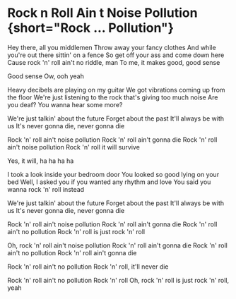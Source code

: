 # Rock n Roll Ain t Noise Pollution {short="Rock ... Pollution"}  

Hey there, all you middlemen
Throw away your fancy clothes
And while you're out there sittin' on a fence
So get off your ass and come down here
Cause rock 'n' roll ain't no riddle, man
To me, it makes good, good sense

Good sense
Ow, ooh yeah

Heavy decibels are playing on my guitar
We got vibrations coming up from the floor
We're just listening to the rock that's giving too much noise
Are you deaf? You wanna hear some more?

We're just talkin' about the future
Forget about the past
It'll always be with us
It's never gonna die, never gonna die

Rock 'n' roll ain't noise pollution
Rock 'n' roll ain't gonna die
Rock 'n' roll ain't noise pollution
Rock 'n' roll it will survive

Yes, it will, ha ha ha ha

I took a look inside your bedroom door
You looked so good lying on your bed
Well, I asked you if you wanted any rhythm and love
You said you wanna rock 'n' roll instead

We're just talkin' about the future
Forget about the past
It'll always be with us
It's never gonna die, never gonna die

Rock 'n' roll ain't noise pollution
Rock 'n' roll ain't gonna die
Rock 'n' roll ain't no pollution
Rock 'n' roll is just rock 'n' roll

Oh, rock 'n' roll ain't noise pollution
Rock 'n' roll ain't gonna die
Rock 'n' roll ain't no pollution
Rock 'n' roll ain't gonna die

Rock 'n' roll ain't no pollution
Rock 'n' roll, it'll never die

Rock 'n' roll ain't no pollution
Rock 'n' roll
Oh, rock 'n' roll is just rock 'n' roll, yeah
